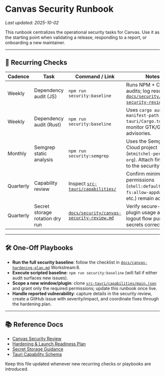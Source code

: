 # Canvas Security Runbook

_Last updated: 2025-10-02_

This runbook centralizes the operational security tasks for Canvas. Use it as the starting point when validating a release, responding to a report, or onboarding a new maintainer.

---

## 🔁 Recurring Checks

| Cadence | Task | Command / Link | Notes |
|---------|------|----------------|-------|
| Weekly | Dependency audit (JS) | `npm run security:baseline` | Runs NPM + Cargo audits; log results in [`docs/security/canvas-security-review.md`](./canvas-security-review.md). |
| Weekly | Dependency audit (Rust) | `npm run security:baseline` | Uses `cargo audit --manifest-path src-tauri/Cargo.toml`; monitor GTK/GLib advisories. |
| Monthly | Semgrep static analysis | `npm run security:semgrep` | Uses the Semgrep Cloud project (`mtmitchel-personal-org`). Attach findings to the security review. |
| Quarterly | Capability review | Inspect [`src-tauri/capabilities/`](../../src-tauri/capabilities) | Confirm minimal permissions (`shell:default`, `fs:allow-appdata-*`, etc.) remain accurate. |
| Quarterly | Secret storage rotation dry run | [`docs/security/canvas-security-review.md`](./canvas-security-review.md#-secret-storage-guidance) | Verify secure-storage plugin usage and logout flow purge secrets correctly. |

---

## 🛠️ One-Off Playbooks

- **Run the full security baseline**: follow the checklist in [`docs/canvas-hardening-plan.md`](../canvas-hardening-plan.md) Workstream 8.
- **Execute scripted baseline**: `npm run security:baseline` (will fail if either audit surfaces new issues).
- **Scope a new window/plugin**: clone [`src-tauri/capabilities/main.json`](../../src-tauri/capabilities/main.json) and grant only the required permissions; update this runbook once live.
- **Handle reported vulnerability**: capture details in the security review, create a GitHub issue with severity/impact, and coordinate fixes through the hardening plan.

---

## 📚 Reference Docs

- [Canvas Security Review](./canvas-security-review.md)
- [Hardening & Launch Readiness Plan](../canvas-hardening-plan.md)
- [Secret Storage Guidance](./canvas-security-review.md#-secret-storage-guidance)
- [Tauri Capability Schema](../../src-tauri/gen/schemas/desktop-schema.json)

Keep this file updated whenever new recurring checks or playbooks are introduced.

